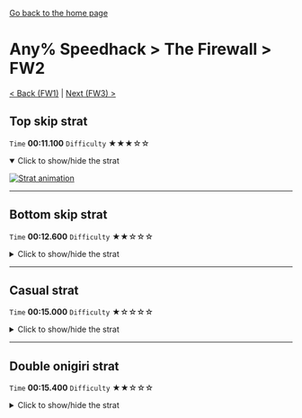 [Go back to the home page](https://github.com/Doublevil/scbspeedrun)

# Any% Speedhack > The Firewall > FW2

[< Back (FW1)](https://github.com/Doublevil/scbspeedrun/blob/main/levels/any_sh/FW/FW1.md) | [Next (FW3) >](https://github.com/Doublevil/scbspeedrun/blob/main/levels/any_sh/FW/FW3.md)

## Top skip strat

`Time` **00:11.100** `Difficulty` ★★★☆☆
<details open>
  <summary>Click to show/hide the strat</summary>

  [![Strat animation](https://github.com/Doublevil/scbspeedrun/blob/main/media/levels/FW/FW2_TopSkip.webp)](https://github.com/Doublevil/scbspeedrun/blob/main/media/levels/FW/FW2_TopSkip.mp4?raw=true)
</details>

---
## Bottom skip strat

`Time` **00:12.600** `Difficulty` ★★☆☆☆
<details>
  <summary>Click to show/hide the strat</summary>

  [![Strat animation](https://github.com/Doublevil/scbspeedrun/blob/main/media/levels/FW/FW2_PoolSkip.webp)](https://github.com/Doublevil/scbspeedrun/blob/main/media/levels/FW/FW2_PoolSkip.mp4?raw=true)

  **Notes**
  - It looks harder than it is. Just make sure to use the D-Pad for this one.
</details>

---
## Casual strat

`Time` **00:15.000** `Difficulty` ★☆☆☆☆
<details>
  <summary>Click to show/hide the strat</summary>

  [![Strat animation](https://github.com/Doublevil/scbspeedrun/blob/main/media/levels/FW/FW2_CasualStrat.webp)](https://github.com/Doublevil/scbspeedrun/blob/main/media/levels/FW/FW2_CasualStrat.mp4?raw=true)
</details>

---
## Double onigiri strat

`Time` **00:15.400** `Difficulty` ★★☆☆☆
<details>
  <summary>Click to show/hide the strat</summary>

  [![Strat animation](https://github.com/Doublevil/scbspeedrun/blob/main/media/levels/FW/FW2_DoubleOnigiri.webp)](https://github.com/Doublevil/scbspeedrun/blob/main/media/levels/FW/FW2_DoubleOnigiri.mp4?raw=true)
</details>
